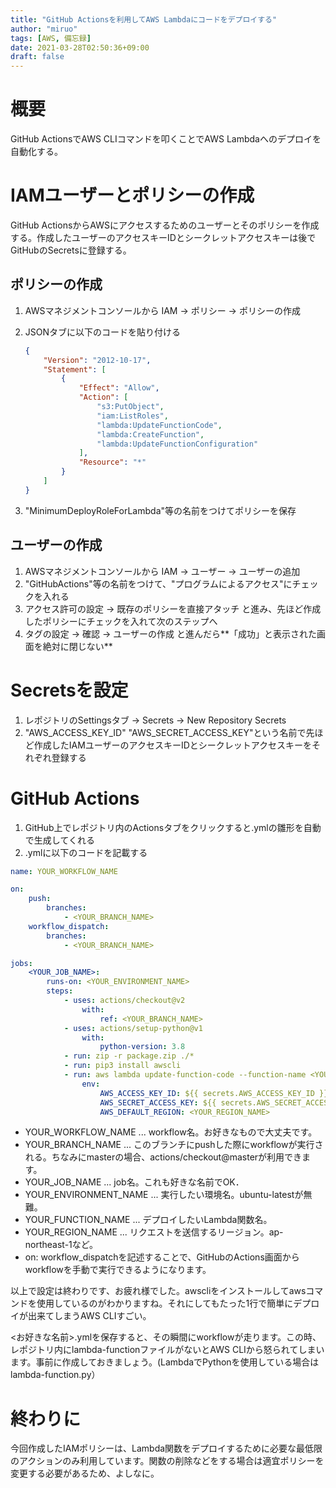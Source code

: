 ```yaml
---
title: "GitHub Actionsを利用してAWS Lambdaにコードをデプロイする"
author: "miruo"
tags: [AWS, 備忘録]
date: 2021-03-28T02:50:36+09:00
draft: false
---
```

# 概要

GitHub ActionsでAWS CLIコマンドを叩くことでAWS Lambdaへのデプロイを自動化する。

# IAMユーザーとポリシーの作成

GitHub ActionsからAWSにアクセスするためのユーザーとそのポリシーを作成する。作成したユーザーのアクセスキーIDとシークレットアクセスキーは後でGitHubのSecretsに登録する。

## ポリシーの作成

1. AWSマネジメントコンソールから IAM → ポリシー → ポリシーの作成
2. JSONタブに以下のコードを貼り付ける 

    ```json
    {
        "Version": "2012-10-17",
        "Statement": [
            {
                "Effect": "Allow",
                "Action": [
                    "s3:PutObject",
                    "iam:ListRoles",
                    "lambda:UpdateFunctionCode",
                    "lambda:CreateFunction",
                    "lambda:UpdateFunctionConfiguration"
                ],
                "Resource": "*"
            }
        ]
    }
    ```

3. "MinimumDeployRoleForLambda"等の名前をつけてポリシーを保存

## ユーザーの作成

1. AWSマネジメントコンソールから IAM → ユーザー → ユーザーの追加
2. "GitHubActions"等の名前をつけて、"プログラムによるアクセス"にチェックを入れる
3. アクセス許可の設定 → 既存のポリシーを直接アタッチ と進み、先ほど作成したポリシーにチェックを入れて次のステップへ
4. タグの設定 → 確認 → ユーザーの作成 と進んだら**「成功」と表示された画面を絶対に閉じない**

# Secretsを設定

1. レポジトリのSettingsタブ → Secrets → New Repository Secrets
2. "AWS_ACCESS_KEY_ID" "AWS_SECRET_ACCESS_KEY"という名前で先ほど作成したIAMユーザーのアクセスキーIDとシークレットアクセスキーをそれぞれ登録する

# GitHub Actions

1. GitHub上でレポジトリ内のActionsタブをクリックすると.ymlの雛形を自動で生成してくれる
2. .ymlに以下のコードを記載する

```yaml
name: YOUR_WORKFLOW_NAME

on:
    push:
        branches:
            - <YOUR_BRANCH_NAME>
    workflow_dispatch:
        branches:
            - <YOUR_BRANCH_NAME>

jobs:
    <YOUR_JOB_NAME>:
        runs-on: <YOUR_ENVIRONMENT_NAME>
        steps:
            - uses: actions/checkout@v2
                with:
                    ref: <YOUR_BRANCH_NAME>
            - uses: actions/setup-python@v1
                with:
                    python-version: 3.8
            - run: zip -r package.zip ./*
            - run: pip3 install awscli
            - run: aws lambda update-function-code --function-name <YOUR_FUNCTION_NAME> --zip-file fileb://package.zip --publish
                env:
                    AWS_ACCESS_KEY_ID: ${{ secrets.AWS_ACCESS_KEY_ID }}
                    AWS_SECRET_ACCESS_KEY: ${{ secrets.AWS_SECRET_ACCESS_KEY }}
                    AWS_DEFAULT_REGION: <YOUR_REGION_NAME>
```

- YOUR_WORKFLOW_NAME ... workflow名。お好きなもので大丈夫です。
- YOUR_BRANCH_NAME ... このブランチにpushした際にworkflowが実行される。ちなみにmasterの場合、actions/checkout@masterが利用できます。
- YOUR_JOB_NAME ... job名。これも好きな名前でOK．
- YOUR_ENVIRONMENT_NAME ... 実行したい環境名。ubuntu-latestが無難。
- YOUR_FUNCTION_NAME ... デプロイしたいLambda関数名。
- YOUR_REGION_NAME ... リクエストを送信するリージョン。ap-northeast-1など。
- on: workflow_dispatchを記述することで、GitHubのActions画面からworkflowを手動で実行できるようになります。

以上で設定は終わりです、お疲れ様でした。awscliをインストールしてawsコマンドを使用しているのがわかりますね。それにしてもたった1行で簡単にデプロイが出来てしまうAWS CLIすごい。

<お好きな名前>.ymlを保存すると、その瞬間にworkflowが走ります。この時、レポジトリ内にlambda-functionファイルがないとAWS CLIから怒られてしまいます。事前に作成しておきましょう。(LambdaでPythonを使用している場合はlambda-function.py）

# 終わりに

今回作成したIAMポリシーは、Lambda関数をデプロイするために必要な最低限のアクションのみ利用しています。関数の削除などをする場合は適宜ポリシーを変更する必要があるため、よしなに。

